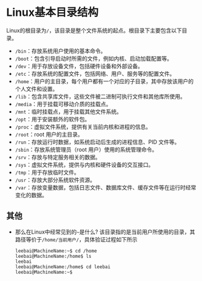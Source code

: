 # Linux基本目录结构
Linux的根目录为`/`，该目录是整个文件系统的起点。根目录下主要包含以下目录。
* `/bin`：存放系统用户使用的基本命令。
* `/boot`：包含引导启动时所需的文件，例如内核、启动加载配置等。
* `/dev`：用于存放设备文件，包括硬件设备和外部设备。
* `/etc`：存放系统的配置文件，包括网络、用户、服务等的配置文件。
* `/home`：用户的主目录，每个用户都有一个对应的子目录，其中存放该用户的个人文件和设置。
* `/lib`：包含共享库文件，这些文件被二进制可执行文件和其他库所使用。
* `/media`：用于挂载可移动介质的挂载点。
* `/mnt`：临时挂载点，用于挂载其他文件系统。
* `/opt`：用于安装额外的软件包。
* `/proc`：虚拟文件系统，提供有关当前内核和进程的信息。
* `/root`：root 用户的主目录。
* `/run`：存放运行时数据，如系统启动后生成的进程信息、PID 文件等。
* `/sbin`：存放系统管理员（root 用户）使用的系统管理命令。
* `/srv`：存放与特定服务相关的数据。
* `/sys`：虚拟文件系统，提供与内核和硬件设备的交互接口。
* `/tmp`：用于存放临时文件。
* `/usr`：存放大部分系统软件资源。
* `/var`：存放变量数据，包括日志文件、数据库文件、缓存文件等在运行时经常变化的数据。

## 其他
* 那么在Linux中经常见到的`~`是什么?
该目录指的是当前用户所使用的目录，其路径等价于`/home/当前用户/`，具体验证过程如下所示
    ```
    leebai@MachineName:~$ cd /home
    leebai@MachineName:/home$ ls
    leebai
    leebai@MachineName:/home$ cd leebai
    leebai@MachineName:~$
    ```